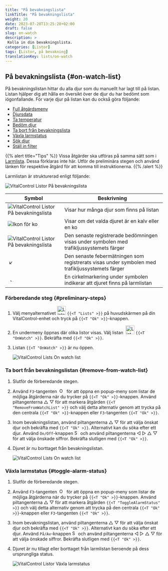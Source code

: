 ```yaml
---
title: "På bevakningslista"
linkTitle: "På bevakningslista"
weight: 20
date: 2023-07-28T13:25:28+02:00
draft: false
slug: on-watch
description: >
 Kolla in din bevakningslista.
categories: [Listor]
tags: [Listor, på bevakning]
translationKey: lists/on-watch
---
```

## På bevakningslista {#on-watch-list}

På bevakningslistan hittar du alla djur som du manuellt har lagt till på listan. Listan hjälper dig att hålla en översikt över de djur du har bedömt som iögonfallande. För varje djur på listan kan du också göra följande:

- [Full åtgärdsmeny](../alarm/#full-action-menu)
- [Djursdata](../alarm/#animal-data)
- [Ta temperatur](../alarm/#take-temperature)
- [Bedöm djur](../alarm/#rate-animal)
- [Ta bort från bevakningslista](#remove-from-watch-list)
- [Växla larmstatus](#toggle-alarm-status)
- [Sök djur](../alarm/#search-animal)
- [Ställ in filter](../alarm/#set-filter)

{{% alert title="Tips" %}}
Vissa åtgärder ska utföras på samma sätt som i [Larmlista](../alarm). Dessa förklaras inte här. Utför de preliminära stegen och använd länken för respektive åtgärd för att komma till instruktionerna.
{{% /alert %}}

Larmlistan är strukturerad enligt följande:

   ![VitalControl Listor På bevakningslista](../images/onwatchstructure.png "Struktur för bevakningslistan")

|Symbol   | Beskrivning
|---------|-----
| ![VitalControl Listor På bevakningslista](../images/kopf.png "Räknare för besättningsstorlek") | Visar hur många djur som finns på listan
| ![Ikon för ko](../images/kopf2.png "Kohuvud") | Visar om det valda djuret är en kalv eller en ko
| ![VitalControl Listor På bevakningslista](../images/auge.png "Bedömning") | Den senaste registrerade bedömningen visas under symbolen med trafikljussystemets färger
| &nbsp;<img src="/icons/actions/temperature.svg" width="12" align="bottom" alt="Kroppstemperatur" title="Kroppstemperatur" /> | Den senaste febermätningen som registrerats visas under symbolen med trafikljussystemets färger
| &nbsp;&nbsp;<img src="/icons/header/alarm.svg" width="8" align="bottom" alt="Visa djur på larm" title="Djur på larm" /> | En cirkelmarkering under symbolen indikerar att djuret finns på larmlistan

### Förberedande steg {#preliminary-steps}

1. Välj menyalternativet <img src="/icons/main/lists.svg" width="28" align="bottom" alt="Lists" /> `{{<T "Lists" >}}` på huvudskärmen på din VitalControl-enhet och tryck på `{{<T "Ok" >}}`-knappen.

2. En undermeny öppnas där olika listor visas. Välj listan &nbsp;<img src="/icons/lists/onwatch.svg" width="28" align="bottom" alt="List 'On watch'" /> `{{<T "OnWatch" >}}`. Bekräfta med `{{<T "Ok" >}}`.

3. Listan `{{<T "OnWatch" >}}` är nu öppen.

   ![VitalControl Lists On watch list](../images/firststeps2.png "Preliminary Steps")

### Ta bort från bevakningslistan {#remove-from-watch-list}

1. Slutför de förberedande stegen.

2. Använd `F3`-tangenten &nbsp;<img src="/icons/footer/open-popup.svg" width="15" align="bottom" alt="Open popup" />&nbsp; för att öppna en popup-meny som listar de möjliga åtgärderna när du trycker på `{{<T "Ok" >}}`-knappen. Använd piltangenterna △ ▽ för att markera åtgärden `{{<T "RemoveFromWatchList" >}}` och välj detta alternativ genom att trycka på den centrala `{{<T "Ok" >}}`-knappen eller `F3`-tangenten `{{<T "Ok" >}}`.

3. Inom bevakningslistan, använd piltangenterna △ ▽ för att välja önskat djur och bekräfta med `{{<T "Ok" >}}`. Alternativt kan du söka efter ett djur. Använd `On/Off`-knappen <img src="/icons/footer/search.svg" width="15" align="bottom" alt="Search" /> och använd piltangenterna ◁ ▷ △ ▽ för att välja önskade siffror. Bekräfta slutligen med `{{<T "Ok" >}}`.

4. Djuret är nu borttaget från bevakningslistan.

   ![VitalControl Lists On watch list](../images/remove.png "Remove from watch list")

### Växla larmstatus {#toggle-alarm-status}

1. Slutför de förberedande stegen.

2. Använd `F3`-tangenten &nbsp;<img src="/icons/footer/open-popup.svg" width="15" align="bottom" alt="Open popup" />&nbsp; för att öppna en popup-meny som listar de möjliga åtgärderna när du trycker på `{{<T "Ok" >}}`-knappen. Använd piltangenterna △ ▽ för att markera åtgärden `{{<T "ToggleAlarmStatus" >}}` och välj detta alternativ genom att trycka på den centrala `{{<T "Ok" >}}`-knappen eller `F3`-tangenten `{{<T "Ok" >}}`.


3. Inom bevakningslistan, använd piltangenterna △ ▽ för att välja önskat djur och bekräfta med `{{<T "Ok" >}}`. Alternativt kan du söka efter ett djur. Använd `På/Av`-knappen <img src="/icons/footer/search.svg" width="15" align="bottom" alt="Sök" /> och använd piltangenterna ◁ ▷ △ ▽ för att välja önskade siffror. Bekräfta slutligen med `{{<T "Ok" >}}`.

4. Djuret är nu tillagt eller borttaget från larmlistan beroende på dess ursprungliga status.

   ![VitalControl Listor Växla larmstatus](../images/alarmstatus.png "Växla larmstatus")
